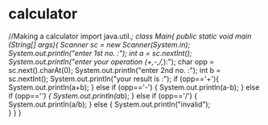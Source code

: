 # calculator
//Making a calculator
import java.util.*; 
class Main{
    public static void main (String[] args){
        Scanner sc = new Scanner(System.in);
        System.out.println("enter 1st no. :");
        int a = sc.nextInt();
        System.out.println("enter your operation (+,-,/,*):");
        char opp = sc.next().charAt(0);
        System.out.println("enter 2nd no. :");
        int b = sc.nextInt(); 
        System.out.println("your result is :");
        if (opp=='+'){
             System.out.println(a+b);
        } else if (opp=='-') {
             System.out.println(a-b);
        } else if (opp=='*') {
             System.out.println(a*b);
        } else if (opp=='/') {
             System.out.println(a/b);
        } else {
         System.out.println("invalid");   
        }
    }
}

    











